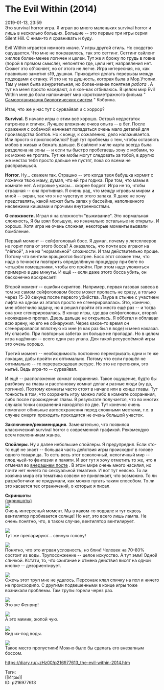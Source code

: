 The Evil Within (2014)
=======================

   
 2019-01-13, 23:59   
  Это survival horror игра. Я играл во много маленьких survival horror и лишь в несколько больших. Большие -- это первые три игры серии Silent Hill. С ними-то я сравнивать и буду.   
   
 Evil Within играется немного иначе. У игры другой стиль. Но сходство ощущается. Что мне не понравилось, так это сеттинг. Сеттинг сайлент хиллов более-менее логичен и целен. Тут же я брожу по грудь в говне (порой в прямом смысле), непонятно где, цели нет, направления нет. Сюжет это об'ясняет, но от этого не легче. Игра интересная, но, как правильно заметил s19, душная. Приходится делать перерывы между подходами к станку. И это не та душность, которая была в Мор.Утопии. Там у меня была изнурительная, но более-менее понятная  *работа*  . А тут на меня просто наседают, а я кое-как отбиваюсь. В целом мир Evil Within мне до боли напоминает мир короткометражного фильма "  [Самоорганизация биологических систем](https://www.youtube.com/watch?v=radO5uqqyDw)  " Кобрина.   
   
 Итак, что же у нас тут с сурвайвал и с хоррор?   
   
  **Survival.**  В начале игры с этим всё хорошо. Острый недостаток патронов и спичек. Лучшее вложение очков опыта -- в бег. После сражения с собачкой начинает попадаться очень мало деталей для производства болтов. Но к концу, к сожалению, дело налаживается. Или просто я приспособился? Ещё тут проблемы с тем, чтобы оставлять мобов в живых и бежать дальше. В сайлент хилле карта всегда была разделена на зоны -- и если ты быстро пробегаешь зону с мобами, то их можно не трогать. Тут же мобы могут следовать за тобой, в других же местах тебя просто дальше не пустят, пока со всеми не расправишься.   
   
  **Horror.**  Ну... скажем так. Страшно -- это когда твоя бабушка кормит с ложечки твою маму, думая, что ей три годика. При том, что мамы в комнате нет. А игровые ужасы... скорее бодрят. Игра не то, чтобы страшная -- она противная. Я очень рад, что между игровым миром и мной -- экран, так что я не чувствую этого запаха. Я даже не хочу представлять, какой может быть запах у бассейна, наполненного несвежими кишками и прочими внутренностями.   
   
  **О сложности.**  Играл я на сложности "выживание". Это нормальная сложность, Я бы взял большую, но изначально остальные не открыты. И хорошо. Хотя игра не очень сложная, некоторые моменты вызвали бомбление.   
   
 Первый момент -- сейфоголовый босс. Я думал, почему у летсплееров не горит попа от этого босса? А оказалось, что почти все играют на "лёгкой", а не на "нормальной" сложности. И там действительно проще. Потому что вентили вращаются быстрее. Босс этот сложен тем, что надо в точности повторить определённую процедуру при беге по четырём помещениям, чтобы его пройти. При этом надо уложиться примерно в две минуты. И ещё -- если даже этого босса убить, он бесконечно воскресает!   
   
 Второй момент -- ошибки скриптов. Например, первая газовая завеса в том же самом сейфоголовом боссе может пропасть не сразу, а только через 15-30 секунд после первого убийства. Лаура в стычке с участием лифта на одном из этапов просто не сгенерировалась. Это, конечно, мне облегчило задачу, но я решил пройти это место ещё раз -- и тогда она уже сгенерировалась. В конце игры, где два сейфоголовых, второй неожиданно пропал. Дверь дальше не открылась. Я оббегал и обплавал всю арену, но его не обнаружил. Через какое-то время он сгенерировался вплотную ко мне (я как раз был в воде) и меня наказал. Ну спасибо. При повторных забегах он больше не пропадал. Но в целом игра надёжная -- всего один раз упала. Для такой ресурсоёмкой игры это очень хорошо.   
   
 Третий момент -- необходимость постоянно переигрывать одни и те же локации, дабы пройти их оптимально. Потому что если прошёл не оптимально -- то перерасходовал ресурс. Но это не претензия, это нытьё. Ведь игра-то -- сурвайвал.   
   
 И ещё -- расположение комнат сохранения. Такое ощущение, будто бы разбивку на главы и расстановку комнат делали разные люди (ну да, логично). Поэтому комнаты часто стоят в начале или в конце главы. Тут тонкость в том, что сохранить игру можно либо в комнате сохранения, либо после прохождения главы. В результате получается, что во многих случаях точки сохранения находятся по две. Тут конечно очень помогают обильные автосохранения перед сложными местами, т.е. в случае смерти проходить проходится не очень большой участок.   
   
  **Заключение/рекомендация.**  Замечательно, что появился классический survival horror с современной графикой. Рекомендую всем поклонникам жанра.   
   
  **Спойлеры.**  Ну а далее небольшие спойлеры. Я предупредил. Если кто-то ещё не знает -- большая часть действия игры происходит в голове одного товарища. То есть весь этот осколочный, нелогичный мир -- плод чьей-то фантазии и памяти. И вот тут я хочу отметить то же, что я отмечал во  [вчерашнем посте](Насилие%20и%20сексуальность%20в%20массовой%20культуре)  . В этом мире очень много насилия, но почти нет ничего по сексуальной тематике. И вот тут неясно. То ли хозяина мира эта тематика совсем не привлекает, что возможно. То ли разработчики не придумали, как можно пугать таким способом. То ли это касается тех ограничений, о которых я писал.   
   
  **Скриншоты**    
  [(скриншоты)](https://zHz00.diary.ru/p216977613.htm?index=1#linkmore216977613m1)       
  [![](pics/Lg5NLFKl.jpg)](https://i.imgur.com/Lg5NLFK.jpg)    
 Очень интересный момент. Мы в каком-то подвале и тут сквозь вентилятор пробивается солнце! Но нет, это всего лишь лампа. Не очень понятно, что, в таком случае, вентилятор вентилирует.   
   
  [![](pics/tp9Na4Hl.jpg)](https://i.imgur.com/tp9Na4H.jpg)    
 Тут же препарируют... свиную голову!   
   
  [![](pics/HCB0wFpl.jpg)](https://i.imgur.com/HCB0wFp.jpg)    
 Понятно, что это игрвая условность, но блин! Человек на 70-80% состоит из воды. Трупосожжение -- целое искусство. А тут эмм! Одной спичкой. Кстати, то, что сжигание и отмена действия висят на одной кнопке -- дезориентирует.   
   
  [![](pics/DsEicTOl.jpg)](https://i.imgur.com/DsEicTO.jpg)    
 Сжечь этот труп мне не удалось. Персонаж клал спичку на пол и ничего не происходило. С другими подвешенными в конце игры тоже возникали проблемы. Там трупы горели через раз.   
   
  [![](pics/sKdFQhzl.jpg)](https://i.imgur.com/sKdFQhz.jpg)    
 Это же Фенрир!   
   
  [![](pics/KBecjMsl.jpg)](https://i.imgur.com/KBecjMs.jpg)    
 А это мимик, жопой чую.   
   
  [![](pics/pQzCLrYl.jpg)](https://i.imgur.com/pQzCLrY.jpg)    
 Вид из-под воды.   
   
  [![](pics/JR1uDHIl.jpg)](https://i.imgur.com/JR1uDHI.jpg)    
 Такое место пропустили! Можно было бы сделать его внезапным боссом.   
      
    
 <https://diary.ru/~zHz00/p216977613_the-evil-within-2014.htm>   
   
 Теги:   
 [[Игры]]   
 ID: p216977613
